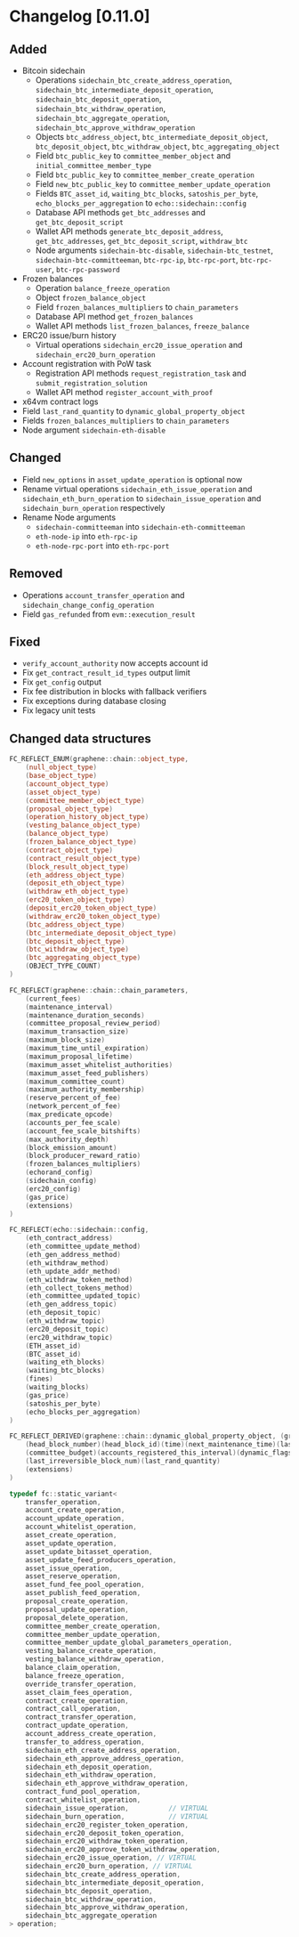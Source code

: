 # Changelog [0.11.0]

## Added
- Bitcoin sidechain
    - Operations `sidechain_btc_create_address_operation`, `sidechain_btc_intermediate_deposit_operation`, `sidechain_btc_deposit_operation`, `sidechain_btc_withdraw_operation`, `sidechain_btc_aggregate_operation`, `sidechain_btc_approve_withdraw_operation`
    - Objects `btc_address_object`, `btc_intermediate_deposit_object`, `btc_deposit_object`, `btc_withdraw_object`, `btc_aggregating_object`
    - Field `btc_public_key` to `committee_member_object` and `initial_committee_member_type`
    - Field `btc_public_key` to `committee_member_create_operation`
    - Field `new_btc_public_key` to `committee_member_update_operation`
    - Fields `BTC_asset_id`, `waiting_btc_blocks`, `satoshis_per_byte`, `echo_blocks_per_aggregation` to `echo::sidechain::config`
    - Database API methods `get_btc_addresses` and `get_btc_deposit_script`
    - Wallet API methods `generate_btc_deposit_address`, `get_btc_addresses`, `get_btc_deposit_script`, `withdraw_btc`
    - Node arguments `sidechain-btc-disable`, `sidechain-btc_testnet`, `sidechain-btc-committeeman`, `btc-rpc-ip`, `btc-rpc-port`, `btc-rpc-user`, `btc-rpc-password`
- Frozen balances
    - Operation `balance_freeze_operation`
    - Object `frozen_balance_object`
    - Field `frozen_balances_multipliers` to `chain_parameters`
    - Database API method `get_frozen_balances`
    - Wallet API methods `list_frozen_balances`, `freeze_balance`
- ERC20 issue/burn history
    - Virtual operations `sidechain_erc20_issue_operation` and `sidechain_erc20_burn_operation`
- Account registration with PoW task
    - Registration API methods `request_registration_task` and `submit_registration_solution`
    - Wallet API method `register_account_with_proof`
- x64vm contract logs
- Field `last_rand_quantity` to `dynamic_global_property_object`
- Fields `frozen_balances_multipliers` to `chain_parameters`
- Node argument `sidechain-eth-disable`

## Changed
- Field `new_options` in `asset_update_operation` is optional now
- Rename virtual operations `sidechain_eth_issue_operation` and `sidechain_eth_burn_operation` to `sidechain_issue_operation` and `sidechain_burn_operation` respectively
- Rename Node arguments
    - `sidechain-committeeman` into `sidechain-eth-committeeman`
    - `eth-node-ip` into `eth-rpc-ip`
    - `eth-node-rpc-port` into `eth-rpc-port`

## Removed
- Operations `account_transfer_operation` and `sidechain_change_config_operation`
- Field `gas_refunded` from `evm::execution_result`

## Fixed
- `verify_account_authority` now accepts account id
- Fix `get_contract_result_id_types` output limit
- Fix `get_config` output
- Fix fee distribution in blocks with fallback verifiers
- Fix exceptions during database closing
- Fix legacy unit tests

## Changed data structures

```c++
FC_REFLECT_ENUM(graphene::chain::object_type,
    (null_object_type)
    (base_object_type)
    (account_object_type)
    (asset_object_type)
    (committee_member_object_type)
    (proposal_object_type)
    (operation_history_object_type)
    (vesting_balance_object_type)
    (balance_object_type)
    (frozen_balance_object_type)
    (contract_object_type)
    (contract_result_object_type)
    (block_result_object_type)
    (eth_address_object_type)
    (deposit_eth_object_type)
    (withdraw_eth_object_type)
    (erc20_token_object_type)
    (deposit_erc20_token_object_type)
    (withdraw_erc20_token_object_type)
    (btc_address_object_type)
    (btc_intermediate_deposit_object_type)
    (btc_deposit_object_type)
    (btc_withdraw_object_type)
    (btc_aggregating_object_type)
    (OBJECT_TYPE_COUNT)
)

FC_REFLECT(graphene::chain::chain_parameters,
    (current_fees)
    (maintenance_interval)
    (maintenance_duration_seconds)
    (committee_proposal_review_period)
    (maximum_transaction_size)
    (maximum_block_size)
    (maximum_time_until_expiration)
    (maximum_proposal_lifetime)
    (maximum_asset_whitelist_authorities)
    (maximum_asset_feed_publishers)
    (maximum_committee_count)
    (maximum_authority_membership)
    (reserve_percent_of_fee)
    (network_percent_of_fee)
    (max_predicate_opcode)
    (accounts_per_fee_scale)
    (account_fee_scale_bitshifts)
    (max_authority_depth)
    (block_emission_amount)
    (block_producer_reward_ratio)
    (frozen_balances_multipliers)
    (echorand_config)
    (sidechain_config)
    (erc20_config)
    (gas_price)
    (extensions)
)

FC_REFLECT(echo::sidechain::config,
    (eth_contract_address)
    (eth_committee_update_method)
    (eth_gen_address_method)
    (eth_withdraw_method)
    (eth_update_addr_method)
    (eth_withdraw_token_method)
    (eth_collect_tokens_method)
    (eth_committee_updated_topic)
    (eth_gen_address_topic)
    (eth_deposit_topic)
    (eth_withdraw_topic)
    (erc20_deposit_topic)
    (erc20_withdraw_topic)
    (ETH_asset_id)
    (BTC_asset_id)
    (waiting_eth_blocks)
    (waiting_btc_blocks)
    (fines)
    (waiting_blocks)
    (gas_price)
    (satoshis_per_byte)
    (echo_blocks_per_aggregation)
)

FC_REFLECT_DERIVED(graphene::chain::dynamic_global_property_object, (graphene::db::object),
    (head_block_number)(head_block_id)(time)(next_maintenance_time)(last_budget_time)
    (committee_budget)(accounts_registered_this_interval)(dynamic_flags)
    (last_irreversible_block_num)(last_rand_quantity)
    (extensions)
)

typedef fc::static_variant<
    transfer_operation,
    account_create_operation,
    account_update_operation,
    account_whitelist_operation,
    asset_create_operation,
    asset_update_operation,
    asset_update_bitasset_operation,
    asset_update_feed_producers_operation,
    asset_issue_operation,
    asset_reserve_operation,
    asset_fund_fee_pool_operation,
    asset_publish_feed_operation,
    proposal_create_operation,
    proposal_update_operation,
    proposal_delete_operation,
    committee_member_create_operation,
    committee_member_update_operation,
    committee_member_update_global_parameters_operation,
    vesting_balance_create_operation,
    vesting_balance_withdraw_operation,
    balance_claim_operation,
    balance_freeze_operation,
    override_transfer_operation,
    asset_claim_fees_operation,
    contract_create_operation,
    contract_call_operation,
    contract_transfer_operation,
    contract_update_operation,
    account_address_create_operation,
    transfer_to_address_operation,
    sidechain_eth_create_address_operation,
    sidechain_eth_approve_address_operation,
    sidechain_eth_deposit_operation,
    sidechain_eth_withdraw_operation,
    sidechain_eth_approve_withdraw_operation,
    contract_fund_pool_operation,
    contract_whitelist_operation,
    sidechain_issue_operation,          // VIRTUAL
    sidechain_burn_operation,           // VIRTUAL
    sidechain_erc20_register_token_operation,
    sidechain_erc20_deposit_token_operation,
    sidechain_erc20_withdraw_token_operation,
    sidechain_erc20_approve_token_withdraw_operation,
    sidechain_erc20_issue_operation, // VIRTUAL
    sidechain_erc20_burn_operation, // VIRTUAL
    sidechain_btc_create_address_operation,
    sidechain_btc_intermediate_deposit_operation,
    sidechain_btc_deposit_operation,
    sidechain_btc_withdraw_operation,
    sidechain_btc_approve_withdraw_operation,
    sidechain_btc_aggregate_operation            
> operation;
```